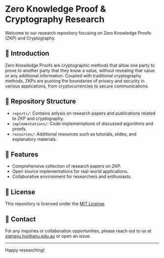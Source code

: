 # Zero Knowledge Proof & Cryptography Research



Welcome to our research repository focusing on Zero Knowledge Proofs (ZKP) and Cryptography. 

## 📜 Introduction

Zero Knowledge Proofs are cryptographic methods that allow one party to prove to another party that they know a value, without revealing that value or any additional information. Coupled with traditional cryptography methods, ZKPs are pushing the boundaries of privacy and security in various applications, from cryptocurrencies to secure communications.

## 📂 Repository Structure

- `reports/`: Contains anlysis on research papers and publications related to ZKP and cryptography.
- `implementations/`: Code implementations of discussed algorithms and proofs.
- `resources/`: Additional resources such as tutorials, slides, and explanatory materials.

## 🌟 Features

- Comprehensive collection of research papers on ZKP.
- Open source implementations for real-world applications.
- Collaborative environment for researchers and enthusiasts.





## 📝 License

This repository is licensed under the [MIT License](./LICENSE). 

## 📧 Contact

For any inquiries or collaboration opportunities, please reach out to us at [xiangyu.hui@anu.edu.au](mailto:youremail@example.com) or open an issue.

---

Happy researching!
